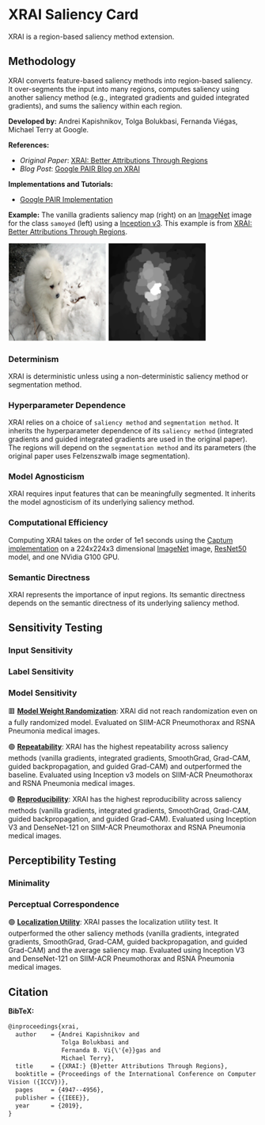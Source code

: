 # XRAI Saliency Card
XRAI is a region-based saliency method extension.

## Methodology
XRAI converts feature-based saliency methods into region-based saliency. It over-segments the input into many regions, computes saliency using another saliency method (e.g., integrated gradients and guided integrated gradients), and sums the saliency within each region.

**Developed by:** Andrei Kapishnikov, Tolga Bolukbasi, Fernanda Viégas, Michael Terry at Google.

**References:**
- *Original Paper*: [XRAI: Better Attributions Through Regions](https://arxiv.org/pdf/1906.02825.pdf)
- *Blog Post*: [Google PAIR Blog on XRAI](https://pair-code.github.io/saliency/#xrai)

**Implementations and Tutorials:**
- [Google PAIR Implementation](https://github.com/pair-code/saliency)

**Example:** The vanilla gradients saliency map (right) on an [ImageNet](https://www.image-net.org/) image for the class `samoyed` (left) using a [Inception v3](https://arxiv.org/pdf/1512.00567.pdf). This example is from [XRAI: Better Attributions Through Regions](https://arxiv.org/pdf/1906.02825.pdf).

<img src="xrai_example.png" alt="Example of XRAI on an image of a samoyed puppy. The saliency is highlights the dog." width="400" />

### Determinism
XRAI is deterministic unless using a non-deterministic saliency method or segmentation method.

### Hyperparameter Dependence
XRAI relies on a choice of `saliency method` and `segmentation method`.
It inherits the hyperparameter dependence of its `saliency method` (integrated gradients and guided integrated gradients are used in the original paper). The regions will depend on the `segmentation method` and its parameters (the original paper uses Felzenszwalb image segmentation).

### Model Agnosticism
XRAI requires input features that can be meaningfully segmented. It inherits the model agnosticism of its underlying saliency method.

### Computational Efficiency
Computing XRAI takes on the order of $1\mathrm{e}{1}$ seconds using the [Captum implementation](https://captum.ai/api/saliency.html) on a 224x224x3 dimensional [ImageNet](https://www.image-net.org/) image, [ResNet50](https://arxiv.org/abs/1512.03385) model, and one NVidia G100 GPU.

### Semantic Directness
XRAI represents the importance of input regions. Its semantic directness depends on the semantic directness of its underlying saliency method.

## Sensitivity Testing

### Input Sensitivity

### Label Sensitivity

### Model Sensitivity

&#128997; **[Model Weight Randomization](https://pubs.rsna.org/doi/10.1148/ryai.2021200267)**: XRAI did not reach randomization even on a fully randomized model. Evaluated on SIIM-ACR Pneumothorax and RSNA Pneumonia medical images.

&#128994; **[Repeatability](https://pubs.rsna.org/doi/10.1148/ryai.2021200267)**: XRAI has the highest repeatability across saliency methods (vanilla gradients, integrated gradients, SmoothGrad, Grad-CAM, guided backpropagation, and guided Grad-CAM) and outperformed the baseline. Evaluated using Inception v3 models on SIIM-ACR Pneumothorax and RSNA Pneumonia medical images.

&#128994; **[Reproducibility](https://pubs.rsna.org/doi/10.1148/ryai.2021200267)**: XRAI has the highest reproducibility across saliency methods (vanilla gradients, integrated gradients, SmoothGrad, Grad-CAM, guided backpropagation, and guided Grad-CAM). Evaluated using Inception V3 and DenseNet-121 on SIIM-ACR Pneumothorax and RSNA Pneumonia medical images.

## Perceptibility Testing

### Minimality

### Perceptual Correspondence

&#128994; **[Localization Utility](https://pubs.rsna.org/doi/10.1148/ryai.2021200267)**: XRAI passes the localization utility test. It outperformed the other saliency methods (vanilla gradients, integrated gradients, SmoothGrad, Grad-CAM, guided backpropagation, and guided Grad-CAM) and the average saliency map. Evaluated using Inception V3 and DenseNet-121 on SIIM-ACR Pneumothorax and RSNA Pneumonia medical images.

## Citation

**BibTeX:**
```
@inproceedings{xrai,
  author    = {Andrei Kapishnikov and
               Tolga Bolukbasi and
               Fernanda B. Vi{\'{e}}gas and
               Michael Terry},
  title     = {{XRAI:} {B}etter Attributions Through Regions},
  booktitle = {Proceedings of the International Conference on Computer Vision ({ICCV})},
  pages     = {4947--4956},
  publisher = {{IEEE}},
  year      = {2019},
}
```

